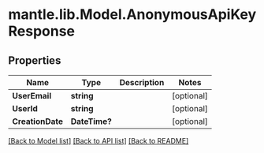 # mantle.lib.Model.AnonymousApiKeyResponse
## Properties

Name | Type | Description | Notes
------------ | ------------- | ------------- | -------------
**UserEmail** | **string** |  | [optional] 
**UserId** | **string** |  | [optional] 
**CreationDate** | **DateTime?** |  | [optional] 

[[Back to Model list]](../README.md#documentation-for-models) [[Back to API list]](../README.md#documentation-for-api-endpoints) [[Back to README]](../README.md)


